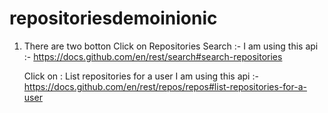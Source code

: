 # repositoriesdemoinionic


1. There are two botton
    Click on Repositories Search :-
     I am using this api :- https://docs.github.com/en/rest/search#search-repositories

    Click on : List repositories for a user
     I am using this api :- https://docs.github.com/en/rest/repos/repos#list-repositories-for-a-user
